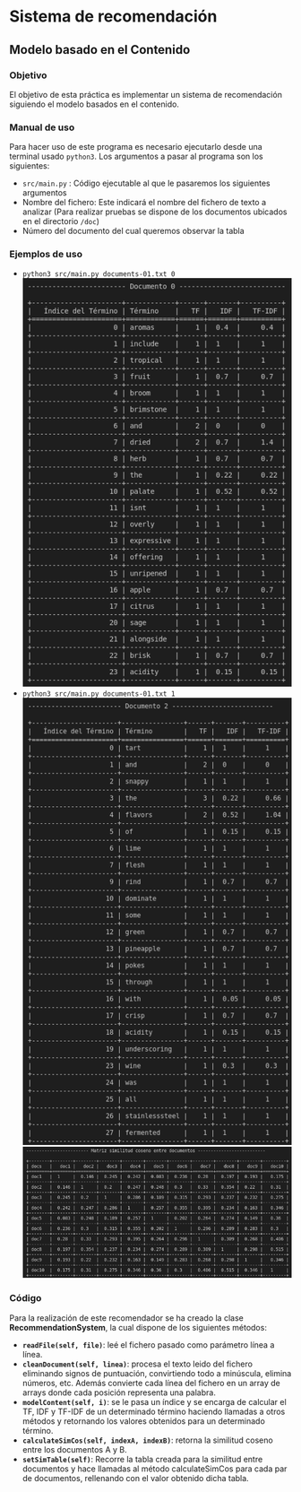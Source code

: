 # Sistema de recomendación
## Modelo basado en el Contenido

### Objetivo
El objetivo de esta práctica es implementar un sistema de recomendación siguiendo el modelo basados en el contenido.

### Manual de uso 
Para hacer uso de este programa es necesario ejecutarlo desde una terminal usado ```python3```. Los argumentos a pasar al programa son los siguientes: 
* ```src/main.py``` : Código ejecutable al que le pasaremos los siguientes argumentos
* Nombre del fichero: Este indicará el nombre del fichero de texto a analizar (Para realizar pruebas se dispone de los documentos ubicados en el directorio ```/doc```)
* Número del documento del cual queremos observar la tabla

### Ejemplos de uso

* ```python3 src/main.py documents-01.txt 0 ```  
  ![doc0](img/documento01-0.png)
* ```python3 src/main.py documents-01.txt 1 ```  
  ![doc2](img/documento01-2.png)
  ![matrix](img/documento01.png)

### Código
Para la realización de este recomendador se ha creado la clase **RecommendationSystem**, la cual dispone de los siguientes métodos: 
* **```readFile(self, file)```**: leé el fichero pasado como parámetro línea a línea.
* **```cleanDocument(self, linea)```**: procesa el texto leido del fichero eliminando signos de puntuación, convirtiendo todo a minúscula, elimina números, etc. Además convierte cada línea del fichero en un array de arrays donde cada posición representa una palabra.
* **```modelContent(self, i)```**: se le pasa un índice y se encarga de calcular el TF, IDF y TF-IDF de un determinado término haciendo llamadas a otros métodos y retornando los valores obtenidos para un determinado término.
* **```calculateSimCos(self, indexA, indexB)```**: retorna la similitud coseno entre los documentos A y B.
* **```setSimTable(self)```**: Recorre la tabla creada para la similitud entre documentos y hace llamadas al método calculateSimCos para cada par de documentos, rellenando con el valor obtenido dicha tabla.

